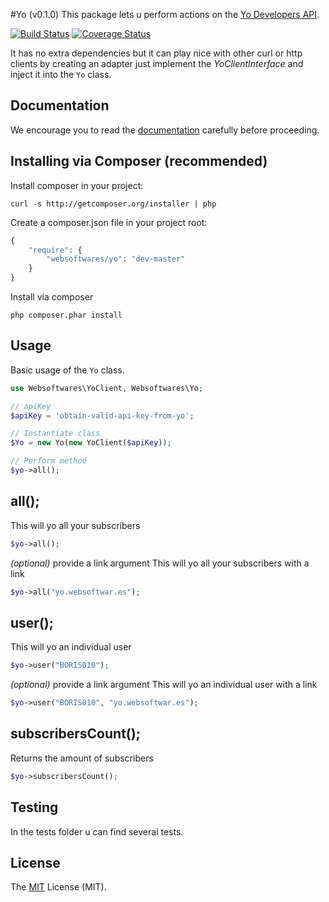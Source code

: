 #Yo (v0.1.0)
This package lets u perform actions on the [Yo Developers API](http://dev.justyo.co/ "Yo Developers API").

[![Build Status](https://api.travis-ci.org/websoftwares/yo.png)](https://travis-ci.org/websoftwares/wk2014)
[![Coverage Status](https://img.shields.io/coveralls/websoftwares/yo.svg)](https://coveralls.io/r/websoftwares/yo?branch=master)

It has no extra dependencies but it can play nice with other curl or http clients by creating an adapter
just implement the _YoClientInterface_ and inject it into the `Yo` class.

## Documentation
We encourage you to read the [documentation](http://dev.justyo.co/documents.html "dev.justyo.co") carefully before proceeding.

## Installing via Composer (recommended)

Install composer in your project:
```
curl -s http://getcomposer.org/installer | php
```

Create a composer.json file in your project root:
```php
{
    "require": {
        "websoftwares/yo": "dev-master"
    }
}
```

Install via composer
```
php composer.phar install
```

## Usage
Basic usage of the `Yo` class.

```php
use Websoftwares\YoClient, Websoftwares\Yo;

// apiKey
$apiKey = 'obtain-valid-api-key-from-yo';

// Instantiate class
$Yo = new Yo(new YoClient($apiKey));

// Perform method
$yo->all();
```

## all();
This will yo all your subscribers
```php
$yo->all();
```
_(optional)_
provide a link argument
This will yo all your subscribers with a link
```php
$yo->all("yo.websoftwar.es");
```

## user();
This will yo an individual user
```php
$yo->user("BORIS010");
```
_(optional)_
provide a link argument
This will yo an individual user with a link
```php
$yo->user("BORIS010", "yo.websoftwar.es");
```

## subscribersCount();
Returns the amount of subscribers
```php
$yo->subscribersCount();
```

## Testing
In the tests folder u can find several tests.

## License
The [MIT](http://opensource.org/licenses/MIT "MIT") License (MIT).